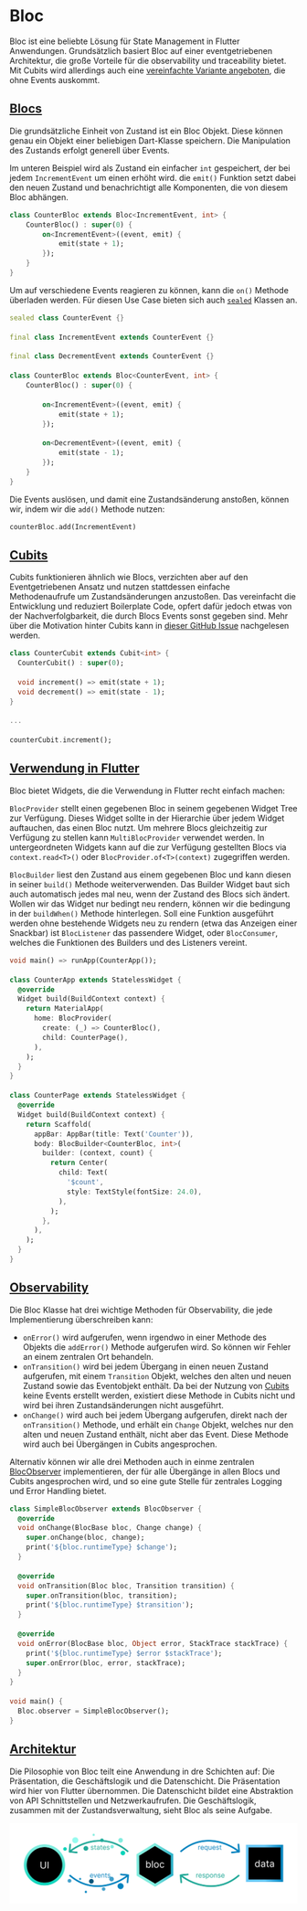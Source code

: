 # Bloc

Bloc ist eine beliebte Lösung für State Management in Flutter Anwendungen. Grundsätzlich basiert Bloc auf einer eventgetriebenen Architektur, die große Vorteile für die observability und traceability bietet. Mit Cubits wird allerdings auch eine [vereinfachte Variante angeboten](https://bloclibrary.dev/bloc-concepts/#cubit-vs-bloc), die ohne Events auskommt.

## [Blocs](https://bloclibrary.dev/bloc-concepts/#bloc)

Die grundsätzliche Einheit von Zustand ist ein Bloc Objekt. Diese können genau ein Objekt einer beliebigen Dart-Klasse speichern. Die Manipulation des Zustands  erfolgt generell über Events.

Im unteren Beispiel wird als Zustand ein einfacher `int` gespeichert, der bei jedem `IncrementEvent` um einen erhöht wird. die `emit()` Funktion setzt dabei den neuen Zustand und benachrichtigt alle Komponenten, die von diesem Bloc abhängen.

``` dart
class CounterBloc extends Bloc<IncrementEvent, int> {
	CounterBloc() : super(0) {
		on<IncrementEvent>((event, emit) {
			emit(state + 1);
		});
	}
}
```

Um auf verschiedene Events reagieren zu können, kann die `on()` Methode überladen werden. Für diesen Use Case bieten sich auch [`sealed`](https://dart.dev/language/class-modifiers#sealed) Klassen an.

``` Dart
sealed class CounterEvent {}

final class IncrementEvent extends CounterEvent {}

final class DecrementEvent extends CounterEvent {}

class CounterBloc extends Bloc<CounterEvent, int> {
	CounterBloc() : super(0) {

		on<IncrementEvent>((event, emit) {
			emit(state + 1);
		});

		on<DecrementEvent>((event, emit) {
			emit(state - 1);
		});
	}
}
```

Die Events auslösen, und damit eine Zustandsänderung anstoßen, können wir, indem wir die `add()` Methode nutzen:

```dart
counterBloc.add(IncrementEvent)
```

## [Cubits](https://bloclibrary.dev/bloc-concepts/#cubit)

Cubits funktionieren ähnlich wie Blocs, verzichten aber auf den Eventgetriebenen Ansatz und nutzen stattdessen einfache Methodenaufrufe um Zustandsänderungen anzustoßen. Das vereinfacht die Entwicklung und reduziert Boilerplate Code, opfert dafür jedoch etwas von der Nachverfolgbarkeit, die durch Blocs Events sonst gegeben sind. Mehr über die Motivation hinter Cubits kann in [dieser GitHub Issue](https://github.com/felangel/cubit/issues/69) nachgelesen werden.

```dart
class CounterCubit extends Cubit<int> {
  CounterCubit() : super(0);

  void increment() => emit(state + 1);
  void decrement() => emit(state - 1);
}

...

counterCubit.increment();
```

## [Verwendung in Flutter](https://bloclibrary.dev/flutter-bloc-concepts/)

Bloc bietet Widgets, die die Verwendung in Flutter recht einfach machen:

`BlocProvider` stellt einen gegebenen Bloc in seinem gegebenen Widget Tree zur Verfügung. Dieses Widget sollte in der Hierarchie über jedem Widget auftauchen, das einen Bloc nutzt. Um mehrere Blocs gleichzeitig zur Verfügung zu stellen kann `MultiBlocProvider` verwendet werden. In untergeordneten Widgets kann auf die zur Verfügung gestellten Blocs via `context.read<T>()` oder `BlocProvider.of<T>(context)` zugegriffen werden.

`BlocBuilder` liest den Zustand aus einem gegebenen Bloc und kann diesen in seiner `build()` Methode weiterverwenden. Das Builder Widget baut sich auch automatisch jedes mal neu, wenn der Zustand des Blocs sich ändert. Wollen wir das Widget nur bedingt neu rendern, können wir die bedingung in der `buildWhen()` Methode hinterlegen. Soll eine Funktion ausgeführt werden ohne bestehende Widgets neu zu rendern (etwa das Anzeigen einer Snackbar) ist `BlocListener` das passendere Widget, oder `BlocConsumer`, welches die Funktionen des Builders und des Listeners vereint.

``` Dart
void main() => runApp(CounterApp());

class CounterApp extends StatelessWidget {
  @override
  Widget build(BuildContext context) {
    return MaterialApp(
      home: BlocProvider(
        create: (_) => CounterBloc(),
        child: CounterPage(),
      ),
    );
  }
}

class CounterPage extends StatelessWidget {
  @override
  Widget build(BuildContext context) {
    return Scaffold(
      appBar: AppBar(title: Text('Counter')),
      body: BlocBuilder<CounterBloc, int>(
        builder: (context, count) {
          return Center(
            child: Text(
              '$count',
              style: TextStyle(fontSize: 24.0),
            ),
          );
        },
      ),
    );
  }
}
```

## [Observability](https://bloclibrary.dev/bloc-concepts/#observing-a-bloc)

Die Bloc Klasse hat drei wichtige Methoden für Observability, die jede Implementierung überschreiben kann:

- `onError()` wird aufgerufen, wenn irgendwo in einer Methode des Objekts die `addError()` Methode aufgerufen wird. So können wir Fehler an einem zentralen Ort behandeln.
- `onTransition()` wird bei jedem Übergang in einen neuen Zustand aufgerufen, mit einem `Transition` Objekt, welches den alten und neuen Zustand sowie das Eventobjekt enthält. Da bei der Nutzung von [Cubits](#cubits) keine Events erstellt werden, existiert diese Methode in Cubits nicht und wird bei ihren Zustandsänderungen nicht ausgeführt.
- `onChange()` wird auch bei jedem Übergang aufgerufen, direkt nach der `onTransition()` Methode, und erhält ein `Change` Objekt, welches nur den alten und neuen Zustand enthält, nicht aber das Event. Diese Methode wird auch bei Übergängen in Cubits angesprochen.

Alternativ können wir alle drei Methoden auch in einme zentralen [BlocObserver](https://bloclibrary.dev/bloc-concepts/#blocobserver-1) implementieren, der für alle Übergänge in allen Blocs und Cubits angesprochen wird, und so eine gute Stelle für zentrales Logging und Error Handling bietet.

``` Dart
class SimpleBlocObserver extends BlocObserver {
  @override
  void onChange(BlocBase bloc, Change change) {
    super.onChange(bloc, change);
    print('${bloc.runtimeType} $change');
  }

  @override
  void onTransition(Bloc bloc, Transition transition) {
    super.onTransition(bloc, transition);
    print('${bloc.runtimeType} $transition');
  }

  @override
  void onError(BlocBase bloc, Object error, StackTrace stackTrace) {
    print('${bloc.runtimeType} $error $stackTrace');
    super.onError(bloc, error, stackTrace);
  }
}

void main() {
  Bloc.observer = SimpleBlocObserver();
}
```

## [Architektur](https://bloclibrary.dev/architecture/)

Die Pilosophie von Bloc teilt eine Anwendung in dre Schichten auf: Die Präsentation, die Geschäftslogik und die Datenschicht. Die Präsentation wird hier von Flutter übernommen. Die Datenschicht bildet eine Abstraktion von API Schnittstellen und Netzwerkaufrufen. Die Geschäftslogik, zusammen mit der Zustandsverwaltung, sieht Bloc als seine Aufgabe.

![Bloc Architektur Übersicht](images/architecture.png)
